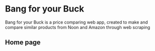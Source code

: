 # Bang for your Buck
Bang for your Buck is a price comparing web app, created to make and compare similar products from Noon and Amazon through web scraping
## Home page
